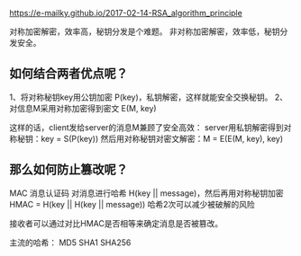 https://e-mailky.github.io/2017-02-14-RSA_algorithm_principle


对称加密解密，效率高，秘钥分发是个难题。
非对称加密解密，效率低，秘钥分发安全。


## 如何结合两者优点呢？
1、将对称秘钥key用公钥加密 P(key)，私钥解密，这样就能安全交换秘钥。
2、对信息M采用对称加密得到密文 E(M, key)

这样的话，client发给server的消息M兼顾了安全高效：
server用私钥解密得到对称秘钥：key = S(P(key))
然后用对称秘钥对密文解密：M = E(E(M, key), key)

## 那么如何防止篡改呢？
MAC 消息认证码
对消息进行哈希 H(key || message)，然后再用对称秘钥加密 HMAC = H(key || H(key || message))
哈希2次可以减少被破解的风险

接收者可以通过对比HMAC是否相等来确定消息是否被篡改。

主流的哈希：
MD5
SHA1
SHA256

